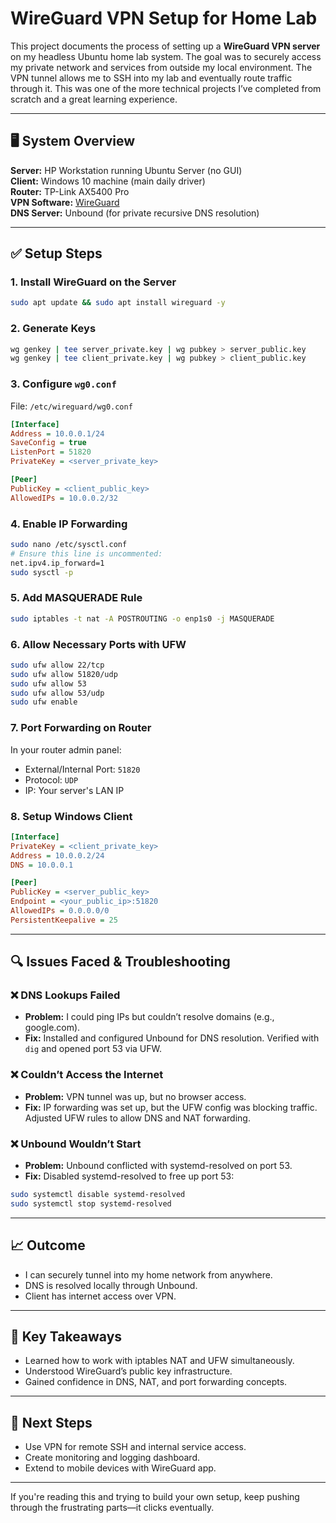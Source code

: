 # WireGuard VPN Setup for Home Lab

This project documents the process of setting up a **WireGuard VPN server** on my headless Ubuntu home lab system. The goal was to securely access my private network and services from outside my local environment. The VPN tunnel allows me to SSH into my lab and eventually route traffic through it. This was one of the more technical projects I’ve completed from scratch and a great learning experience.

---

## 🖥️ System Overview

**Server:** HP Workstation running Ubuntu Server (no GUI)  
**Client:** Windows 10 machine (main daily driver)  
**Router:** TP-Link AX5400 Pro  
**VPN Software:** [WireGuard](https://www.wireguard.com/)  
**DNS Server:** Unbound (for private recursive DNS resolution)

---

## ✅ Setup Steps

### 1. Install WireGuard on the Server
```bash
sudo apt update && sudo apt install wireguard -y
```

### 2. Generate Keys
```bash
wg genkey | tee server_private.key | wg pubkey > server_public.key
wg genkey | tee client_private.key | wg pubkey > client_public.key
```

### 3. Configure `wg0.conf`
File: `/etc/wireguard/wg0.conf`
```ini
[Interface]
Address = 10.0.0.1/24
SaveConfig = true
ListenPort = 51820
PrivateKey = <server_private_key>

[Peer]
PublicKey = <client_public_key>
AllowedIPs = 10.0.0.2/32
```

### 4. Enable IP Forwarding
```bash
sudo nano /etc/sysctl.conf
# Ensure this line is uncommented:
net.ipv4.ip_forward=1
sudo sysctl -p
```

### 5. Add MASQUERADE Rule
```bash
sudo iptables -t nat -A POSTROUTING -o enp1s0 -j MASQUERADE
```

### 6. Allow Necessary Ports with UFW
```bash
sudo ufw allow 22/tcp
sudo ufw allow 51820/udp
sudo ufw allow 53
sudo ufw allow 53/udp
sudo ufw enable
```

### 7. Port Forwarding on Router
In your router admin panel:
- External/Internal Port: `51820`
- Protocol: `UDP`
- IP: Your server's LAN IP 

### 8. Setup Windows Client
```ini
[Interface]
PrivateKey = <client_private_key>
Address = 10.0.0.2/24
DNS = 10.0.0.1

[Peer]
PublicKey = <server_public_key>
Endpoint = <your_public_ip>:51820
AllowedIPs = 0.0.0.0/0
PersistentKeepalive = 25
```

---

## 🔍 Issues Faced & Troubleshooting

### ❌ DNS Lookups Failed
- **Problem:** I could ping IPs but couldn’t resolve domains (e.g., google.com).
- **Fix:** Installed and configured Unbound for DNS resolution. Verified with `dig` and opened port 53 via UFW.

### ❌ Couldn’t Access the Internet
- **Problem:** VPN tunnel was up, but no browser access.
- **Fix:** IP forwarding was set up, but the UFW config was blocking traffic. Adjusted UFW rules to allow DNS and NAT forwarding.

### ❌ Unbound Wouldn’t Start
- **Problem:** Unbound conflicted with systemd-resolved on port 53.
- **Fix:** Disabled systemd-resolved to free up port 53:
```bash
sudo systemctl disable systemd-resolved
sudo systemctl stop systemd-resolved
```

---

## 📈 Outcome
- I can securely tunnel into my home network from anywhere.
- DNS is resolved locally through Unbound.
- Client has internet access over VPN.

---

## 📌 Key Takeaways
- Learned how to work with iptables NAT and UFW simultaneously.
- Understood WireGuard’s public key infrastructure.
- Gained confidence in DNS, NAT, and port forwarding concepts.

---

## 🔐 Next Steps
- Use VPN for remote SSH and internal service access.
- Create monitoring and logging dashboard.
- Extend to mobile devices with WireGuard app.

---

If you're reading this and trying to build your own setup, keep pushing through the frustrating parts—it clicks eventually.

